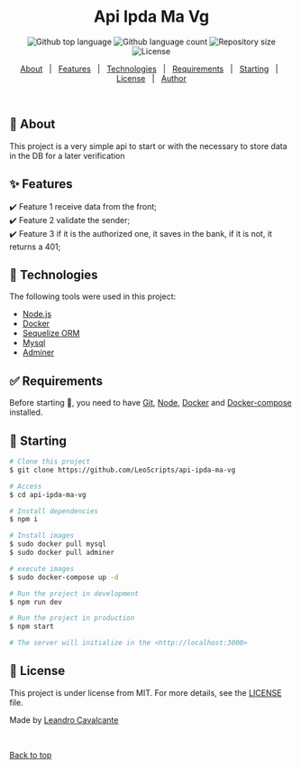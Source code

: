 
<h1 align="center">Api Ipda Ma Vg</h1>

<p align="center">
  <img alt="Github top language" src="https://img.shields.io/github/languages/top/LeoScripts/api-ipda-ma-vg?color=56BEB8">

  <img alt="Github language count" src="https://img.shields.io/github/languages/count/LeoScripts/api-ipda-ma-vg?color=56BEB8">

  <img alt="Repository size" src="https://img.shields.io/github/repo-size/LeoScripts/api-ipda-ma-vg?color=56BEB8">

  <img alt="License" src="https://img.shields.io/github/license/LeoScripts/api-ipda-ma-vg?color=56BEB8">

</p>

<!-- Status -->

<!-- <h4 align="center"> 
	🚧  Api Ipda Ma Vg 🚀 Under construction...  🚧
</h4> 

<hr> -->

<p align="center">
  <a href="#dart-about">About</a> &#xa0; | &#xa0; 
  <a href="#sparkles-features">Features</a> &#xa0; | &#xa0;
  <a href="#rocket-technologies">Technologies</a> &#xa0; | &#xa0;
  <a href="#white_check_mark-requirements">Requirements</a> &#xa0; | &#xa0;
  <a href="#checkered_flag-starting">Starting</a> &#xa0; | &#xa0;
  <a href="#memo-license">License</a> &#xa0; | &#xa0;
  <a href="https://github.com/LeoScripts" target="_blank">Author</a>
</p>

<br>

## :dart: About ##

This project is a very simple api to start or with the necessary to store data in the DB for a later verification

## :sparkles: Features ##

:heavy_check_mark: Feature 1 receive data from the front;\
:heavy_check_mark: Feature 2 validate the sender;\
:heavy_check_mark: Feature 3 if it is the authorized one, it saves in the bank, if it is not, it returns a 401;

## :rocket: Technologies ##

The following tools were used in this project:

- [Node.js](https://nodejs.org/en/)
- [Docker](https://www.docker.com/)
- [Sequelize ORM](https://sequelize.org/)
- [Mysql](https://www.mysql.com/)
- [Adminer](https://kinsta.com/pt/blog/adminer/)


## :white_check_mark: Requirements ##

Before starting :checkered_flag:, you need to have [Git](https://git-scm.com), [Node](https://nodejs.org/en/), [Docker](https://www.docker.com/) and [Docker-compose](https://docs.docker.com/compose/) installed.

## :checkered_flag: Starting ##

```bash
# Clone this project
$ git clone https://github.com/LeoScripts/api-ipda-ma-vg

# Access
$ cd api-ipda-ma-vg

# Install dependencies
$ npm i

# Install images  
$ sudo docker pull mysql
$ sudo docker pull adminer

# execute images
$ sudo docker-compose up -d

# Run the project in development
$ npm run dev

# Run the project in production
$ npm start

# The server will initialize in the <http://localhost:3000>
```

## :memo: License ##

This project is under license from MIT. For more details, see the [LICENSE](LICENSE.md) file.


Made by <a href="https://github.com/LeoScripts" target="_blank">Leandro Cavalcante</a>

&#xa0;

<a href="#top">Back to top</a>
